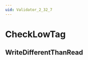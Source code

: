 ```yaml
---
uid: Validator_2_32_7
---
```


# CheckLowTag

## WriteDifferentThanRead

<!-- Description, Properties, ... sections are auto-generated. -->
<!-- REPLACE ME AUTO-GENERATION -->

<!-- Uncomment to add extra details -->
<!--### Details-->

<!-- Uncomment to add example code -->
<!--### Example code-->
